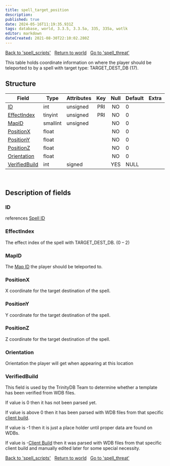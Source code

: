 ```yaml
---
title: spell_target_position
description: 
published: true
date: 2024-05-16T11:19:35.931Z
tags: database, world, 3.3.5, 3.3.5a, 335, 335a, wotlk
editor: markdown
dateCreated: 2021-08-30T22:10:02.280Z
---
```


<a href="https://trinitycore.info/en/database/335/world/spell_scripts" class="mt-5 v-btn v-btn--depressed v-btn--flat v-btn--outlined theme--light v-size--default darkblue--text text--lighten-3"><span class="v-btn__content"><i aria-hidden="true" class="v-icon notranslate v-icon--left mdi mdi-arrow-left theme--light"></i><span>Back to 'spell_scripts'</span></span></a>&nbsp;&nbsp;&nbsp;<a href="https://trinitycore.info/en/database/335/world/home" class="mt-5 v-btn v-btn--depressed v-btn--flat v-btn--outlined theme--light v-size--default darkblue--text text--lighten-3"><span class="v-btn__content"><i aria-hidden="true" class="v-icon notranslate v-icon--left mdi mdi-home-outline theme--light"></i><span>Return to world</span></span></a>&nbsp;&nbsp;&nbsp;<a href="https://trinitycore.info/en/database/335/world/spell_threat" class="mt-5 v-btn v-btn--depressed v-btn--flat v-btn--outlined theme--light v-size--default darkblue--text text--lighten-3"><span class="v-btn__content"><span>Go to 'spell_threat'</span><i aria-hidden="true" class="v-icon notranslate v-icon--right mdi mdi-arrow-right theme--light"></i></span></a>

This table holds coordinate information on where the player should be teleported to by a spell with target type: TARGET_DEST_DB (17).

## Structure

| Field | Type | Attributes | Key | Null | Default | Extra | Comment |
| --- | --- | --- | :---: | :---: | --- | --- | --- |
| [ID](#id-alt) | int | unsigned | PRI | NO | 0 |  | Identifier |
| [EffectIndex](#effectindex) | tinyint | unsigned | PRI | NO | 0 |  |  |
| [MapID](#mapid) | smallint | unsigned |  | NO | 0 |  |  |
| [PositionX](#positionx) | float |  |  | NO | 0 |  |  |
| [PositionY](#positiony) | float |  |  | NO | 0 |  |  |
| [PositionZ](#positionz) | float |  |  | NO | 0 |  |  |
| [Orientation](#orientation) | float |  |  | NO | 0 |  |  |
| [VerifiedBuild](#verifiedbuild) | int | signed |  | YES | NULL |  |  |
&nbsp;
## Description of fields

### ID <!-- {#id-alt} -->
references [Spell ID](/files/DBC/335/spell#id)
&nbsp;

### EffectIndex
The effect index of the spell with TARGET_DEST_DB.
(0 – 2)
&nbsp;

### MapID
The [Map ID](/files/DBC/335/map#id) the player should be teleported to.
&nbsp;

### PositionX
X coordinate for the target destination of the spell.
&nbsp;

### PositionY
Y coordinate for the target destination of the spell.
&nbsp;

### PositionZ
Z coordinate for the target destination of the spell.
&nbsp;

### Orientation
Orientation the player will get when appearing at this location
&nbsp;

### VerifiedBuild
This field is used by the TrinityDB Team to determine whether a template has been verified from WDB files.

If value is 0 then it has not been parsed yet.

If value is above 0 then it has been parsed with WDB files from that specific [client build](/en/database/335/auth/realmlist#gamebuild).

If value is -1 then it is just a place holder until proper data are found on WDBs.

If value is -[Client Build](/en/database/335/auth/realmlist#gamebuild) then it was parsed with WDB files from that specific client build and manually edited later for some special necessity.
&nbsp;

<a href="https://trinitycore.info/en/database/335/world/spell_scripts" class="mt-5 v-btn v-btn--depressed v-btn--flat v-btn--outlined theme--light v-size--default darkblue--text text--lighten-3"><span class="v-btn__content"><i aria-hidden="true" class="v-icon notranslate v-icon--left mdi mdi-arrow-left theme--light"></i><span>Back to 'spell_scripts'</span></span></a>&nbsp;&nbsp;&nbsp;<a href="https://trinitycore.info/en/database/335/world/home" class="mt-5 v-btn v-btn--depressed v-btn--flat v-btn--outlined theme--light v-size--default darkblue--text text--lighten-3"><span class="v-btn__content"><i aria-hidden="true" class="v-icon notranslate v-icon--left mdi mdi-home-outline theme--light"></i><span>Return to world</span></span></a>&nbsp;&nbsp;&nbsp;<a href="https://trinitycore.info/en/database/335/world/spell_threat" class="mt-5 v-btn v-btn--depressed v-btn--flat v-btn--outlined theme--light v-size--default darkblue--text text--lighten-3"><span class="v-btn__content"><span>Go to 'spell_threat'</span><i aria-hidden="true" class="v-icon notranslate v-icon--right mdi mdi-arrow-right theme--light"></i></span></a>
